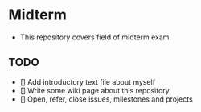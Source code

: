 Midterm
 ======
 * This repository covers field of midterm exam.

 ## TODO

  * [] Add introductory text file about myself
  * [] Write some wiki page about this repository
  * [] Open, refer, close issues, milestones and projects
